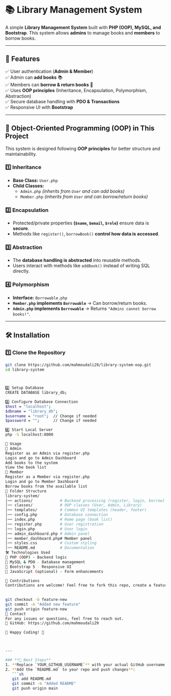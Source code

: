 # 📚 Library Management System

A simple **Library Management System** built with **PHP (OOP), MySQL, and Bootstrap**. This system allows **admins** to manage books and **members** to borrow books.

---

## **🚀 Features**
✅ User authentication (**Admin & Member**)  
✅ Admin can **add books** 📚  
✅ Members can **borrow & return books** 🔄  
✅ Uses **OOP principles** (Inheritance, Encapsulation, Polymorphism, Abstraction)  
✅ Secure database handling with **PDO & Transactions**  
✅ Responsive UI with **Bootstrap**  

---

## **🎯 Object-Oriented Programming (OOP) in This Project**
This system is designed following **OOP principles** for better structure and maintainability.

### **1️⃣ Inheritance**
- **Base Class:** `User.php`
- **Child Classes:**  
  - `Admin.php` _(inherits from `User` and can add books)_  
  - `Member.php` _(inherits from `User` and can borrow/return books)_

### **2️⃣ Encapsulation**
- Protected/private properties **(`$name`, `$email`, `$role`)** ensure data is **secure**.
- Methods like `register()`, `borrowBook()` **control how data is accessed**.

### **3️⃣ Abstraction**
- The **database handling is abstracted** into reusable methods.
- Users interact with methods like `addBook()` instead of writing SQL directly.

### **4️⃣ Polymorphism**
- **Interface:** `Borrowable.php`  
- **`Member.php` implements `Borrowable`** → Can borrow/return books.  
- **`Admin.php` implements `Borrowable`** → Returns `"Admins cannot borrow books!"`.

---

## **🛠 Installation**
### **1️⃣ Clone the Repository**
```sh
git clone https://github.com/mahmoudali29/library-system-oop.git
cd library-system



2️⃣ Setup Database
CREATE DATABASE library_db;

3️⃣ Configure Database Connection
$host = "localhost";
$dbname = "library_db";
$username = "root";  // Change if needed
$password = "";      // Change if needed

4️⃣ Start Local Server
php -S localhost:8000

📜 Usage
🔹 Admin
Register as an Admin via register.php
Login and go to Admin Dashboard
Add books to the system
View the book list
🔹 Member
Register as a Member via register.php
Login and go to Member Dashboard
Borrow books from the available list
📂 Folder Structure
library-system/
│── actions/            # Backend processing (register, login, borrow)
│── classes/            # OOP classes (User, Admin, Library)
│── templates/          # Common UI templates (header, footer)
│── config.php          # Database connection
│── index.php           # Home page (book list)
│── register.php        # User registration
│── login.php           # User login
│── admin_dashboard.php # Admin panel
│── member_dashboard.php# Member panel
│── styles.css          # Custom styling
│── README.md           # Documentation
🛠 Technologies Used
🔹 PHP (OOP) - Backend logic
🔹 MySQL & PDO - Database management
🔹 Bootstrap 5 - Responsive UI
🔹 JavaScript (optional) - Form enhancements

🔗 Contributions
Contributions are welcome! Feel free to fork this repo, create a feature branch, and submit a pull request.
 
 
git checkout -b feature-new
git commit -m "Added new feature"
git push origin feature-new
📧 Contact
For any issues or questions, feel free to reach out.
🔗 GitHub: https://github.com/mahmoudali29

📌 Happy Coding! 🚀

 

---

### **🚀 Next Steps**
1. **Replace `YOUR_GITHUB_USERNAME`** with your actual GitHub username.  
2. **Add the `README.md` to your repo and push changes**:
   ```sh
   git add README.md
   git commit -m "Added README"
   git push origin main